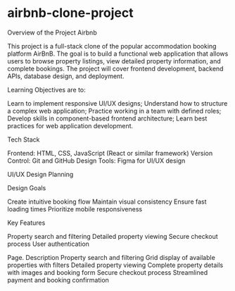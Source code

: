 # airbnb-clone-project

Overview of the Project Airbnb

This project is a full-stack clone of the popular accommodation booking platform AirBnB. The goal is to build a functional web application that allows users to browse property listings, view detailed property information, and complete bookings. The project will cover frontend development, backend APIs, database design, and deployment.

Learning Objectives are to: 

Learn to implement responsive UI/UX designs;
Understand how to structure a complex web application;
Practice working in a team with defined roles;
Develop skills in component-based frontend architecture;
Learn best practices for web application development.


Tech Stack

Frontend: HTML, CSS, JavaScript (React or similar framework)
Version Control: Git and GitHub
Design Tools: Figma for UI/UX design




UI/UX Design Planning

Design Goals

Create intuitive booking flow
Maintain visual consistency
Ensure fast loading times
Prioritize mobile responsiveness

Key Features

Property search and filtering
Detailed property viewing
Secure checkout process
User authentication



Page.                          Description 
Property search and filtering  Grid display of available properties with filters
Detailed property viewing      Complete property details with images and booking form
Secure checkout process        Streamlined payment and booking confirmation

